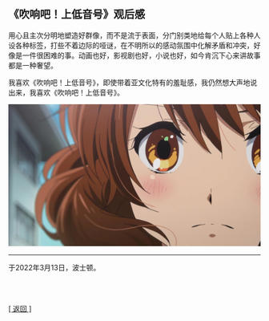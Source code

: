 ## 《吹响吧！上低音号》观后感

用心且主次分明地塑造好群像，而不是流于表面，分门别类地给每个人贴上各种人设各种标签，打些不着边际的哑谜，在不明所以的感动氛围中化解矛盾和冲突，好像是一件很困难的事。动画也好，影视剧也好，小说也好，如今肯沉下心来讲故事都是一种奢望。

我喜欢《吹响吧！上低音号》，即使带着亚文化特有的羞耻感，我仍然想大声地说出来，我喜欢《吹响吧！上低音号》。

![](吹响吧_上低音号_观后感.assets/00.jpg)

------

于2022年3月13日，波士顿。

<br>

<br>

[[ 返回 ]](../../../sites/proses/读后感与观后感.md)
